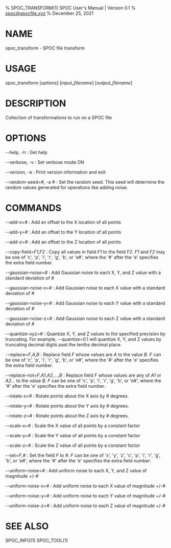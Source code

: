 % SPOC\_TRANSFORM(1) SPOC User's Manual | Version 0.1
% spoc@spocfile.xyz
% December 25, 2021

# NAME

spoc\_transform - SPOC file transform

# USAGE

spoc\_transform [*options*] [*input_filename*] [*output_filename*]

# DESCRIPTION

Collection of transformations to run on a SPOC file

# OPTIONS

\-\-help, -h
:   Get help

\-\-verbose, -v
:   Set verbose mode ON

\-\-version, -e
:   Print version information and exit

\-\-random-seed=*#*, -a *#*
:   Set the random seed. This seed will determine the random values
    generated for operations like adding noise.

# COMMANDS

\-\-add-x=*#*
:   Add an offset to the X location of all points

\-\-add-y=*#*
:   Add an offset to the Y location of all points

\-\-add-z=*#*
:   Add an offset to the Z location of all points

\-\-copy-field=*F1*,*F2*
:   Copy all values in field *F1* to the field *F2*. *F1* and *F2* may be
    one of 'c', 'p', 'i', 'r', 'g', 'b', or 'e#', where the '#' after
    the 'e' specifies the extra field number.

\-\-gaussian-noise=*#*
:   Add Gaussian noise to each X, Y, and Z value with a standard
    deviation of *#*

\-\-gaussian-noise-x=*#*
:   Add Gaussian noise to each X value with a standard deviation of *#*

\-\-gaussian-noise-y=*#*
:   Add Gaussian noise to each Y value with a standard deviation of *#*

\-\-gaussian-noise-z=*#*
:   Add Gaussian noise to each Z value with a standard deviation of *#*

\-\-quantize-xyz=*#*
:   Quantize X, Y, and Z values to the specified precision by truncating.
    For example, --quantize=0.1 will quantize X, Y, and Z values by
    truncating decimal digits past the tenths decimal place.

\-\-replace=*F*,*A*,*B*
:   Replace field *F* whose values are *A* to the value *B*. *F* can be
    one of 'c', 'p', 'i', 'r', 'g', 'b', or 'e#', where the '#' after
    the 'e' specifies the extra field number.

\-\-replace-not=*F*,*A1*,*A2*,...,*B*
:   Replace field *F* whose values are any of *A1* or *A2*... to the
    value *B*. *F* can be one of 'c', 'p', 'i', 'r', 'g', 'b', or 'e#',
    where the '#' after the 'e' specifies the extra field number.

\-\-rotate-x=*#*
:   Rotate points about the X axis by *#* degrees.

\-\-rotate-y=*#*
:   Rotate points about the Y axis by *#* degrees.

\-\-rotate-z=*#*
:   Rotate points about the Z axis by *#* degrees.

\-\-scale-x=*#*
:   Scale the X value of all points by a constant factor

\-\-scale-y=*#*
:   Scale the Y value of all points by a constant factor

\-\-scale-z=*#*
:   Scale the Z value of all points by a constant factor

\-\-set=*F*,*#*
:   Set the field *F* to *#*. *F* can be one of 'x', 'y', 'z', 'c', 'p',
    'i', 'r', 'g', 'b', or 'e#', where the '#' after the 'e' specifies
    the extra field number.

\-\-uniform-noise=*#*
:   Add uniform noise to each X, Y, and Z value of magnitude +/-*#*

\-\-uniform-noise-x=*#*
:   Add uniform noise to each X value of magnitude +/-*#*

\-\-uniform-noise-y=*#*
:   Add uniform noise to each Y value of magnitude +/-*#*

\-\-uniform-noise-z=*#*
:   Add uniform noise to each Z value of magnitude +/-*#*

# SEE ALSO

SPOC\_INFO(1)
SPOC\_TOOL(1)
